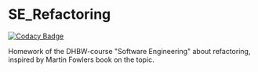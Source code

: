 # SE_Refactoring

[![Codacy Badge](https://api.codacy.com/project/badge/Grade/3fe1c874e47442769c0933a4a2e37fdc)](https://app.codacy.com/gh/felixhir/SE_Refactoring?utm_source=github.com&utm_medium=referral&utm_content=felixhir/SE_Refactoring&utm_campaign=Badge_Grade_Settings)

Homework of the DHBW-course "Software Engineering" about refactoring, inspired by 
Martin Fowlers book on the topic.